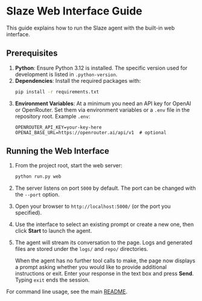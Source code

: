 # Slaze Web Interface Guide

This guide explains how to run the Slaze agent with the built-in web interface.

## Prerequisites

1. **Python**: Ensure Python 3.12 is installed. The specific version used for development is listed in `.python-version`.
2. **Dependencies**: Install the required packages with:
   ```bash
   pip install -r requirements.txt
   ```
3. **Environment Variables**: At a minimum you need an API key for OpenAI or OpenRouter. Set them via environment variables or a `.env` file in the repository root. Example `.env`:
   ```
   OPENROUTER_API_KEY=your-key-here
   OPENAI_BASE_URL=https://openrouter.ai/api/v1  # optional
   ```

## Running the Web Interface

1. From the project root, start the web server:
   ```bash
   python run.py web
   ```
2. The server listens on port `5000` by default. The port can be changed with the `--port` option.
3. Open your browser to `http://localhost:5000/` (or the port you specified).
4. Use the interface to select an existing prompt or create a new one, then click **Start** to launch the agent.
5. The agent will stream its conversation to the page. Logs and generated files are stored under the `logs/` and `repo/` directories.

   When the agent has no further tool calls to make, the page now displays a
   prompt asking whether you would like to provide additional instructions or
   exit. Enter your response in the text box and press **Send**. Typing `exit`
   ends the session.

For command line usage, see the main [README](../README.md).
